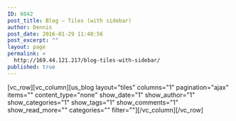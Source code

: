```yaml
---
ID: 6042
post_title: Blog – Tiles (with sidebar)
author: Dennis
post_date: 2016-01-29 11:40:56
post_excerpt: ""
layout: page
permalink: >
  http://169.44.121.217/blog-tiles-with-sidebar/
published: true
---
```

[vc_row][vc_column][us_blog layout="tiles" columns="1" pagination="ajax" items="" content_type="none" show_date="1" show_author="1" show_categories="1" show_tags="1" show_comments="1" show_read_more="" categories="" filter=""][/vc_column][/vc_row]